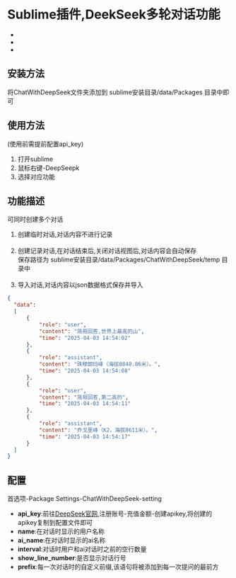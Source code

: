 # Sublime插件,DeekSeek多轮对话功能
  *
  *
  *
  
## 安装方法
将ChatWithDeepSeek文件夹添加到 sublime安装目录/data/Packages 目录中即可

## 使用方法
(使用前需提前配置api_key)
1. 打开sublime
2. 鼠标右键-DeepSeepk
3. 选择对应功能

## 功能描述
可同时创建多个对话
1. 创建临时对话,对话内容不进行记录
  <br><br>
2. 创建记录对话,在对话结束后,关闭对话视图后,对话内容会自动保存<br>
  保存路径为 sublime安装目录/data/Packages/ChatWithDeepSeek/temp 目录中
  <br><br>
3. 导入对话,对话内容以json数据格式保存并导入
  ```json
  {
    "data":
    [
        {
            "role": "user",
            "content": "简易回答,世界上最高的山",
            "time": "2025-04-03 14:54:02"
        },
        {
            "role": "assistant",
            "content": "珠穆朗玛峰（海拔8848.86米）。",
            "time": "2025-04-03 14:54:08"
        },
        {
            "role": "user",
            "content": "简易回答,第二高的",
            "time": "2025-04-03 14:54:11"
        },
        {
            "role": "assistant",
            "content": "乔戈里峰（K2，海拔8611米）。",
            "time": "2025-04-03 14:54:17"
        }
    ]
  }
```
##  配置
首选项-Package Settings-ChatWithDeepSeek-setting
* __api_key__:前往[DeepSeek官网](https://www.deepseek.com/),注册账号-充值金额-创建apikey,将创建的apikey复制到配置文件即可
* __name__:在对话时显示的用户名称
* __ai_name__:在对话时显示的ai名称
* __interval__:对话时用户和ai对话时之前的空行数量
* __show_line_number__:是否显示对话行号
* __prefix__:每一次对话时的自定义前缀,该语句将被添加到每一次提问的最前方

